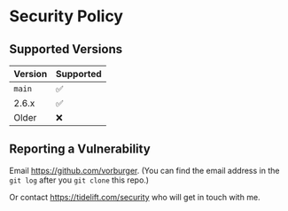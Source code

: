 # Security Policy

## Supported Versions

| Version | Supported          |
| ------- | ------------------ |
| `main`| :white_check_mark: |
| 2.6.x   | :white_check_mark: |
| Older   | :x:                |


## Reporting a Vulnerability

Email https://github.com/vorburger. (You can find the email address in the `git log` after you `git clone` this repo.)

Or contact https://tidelift.com/security who will get in touch with me.